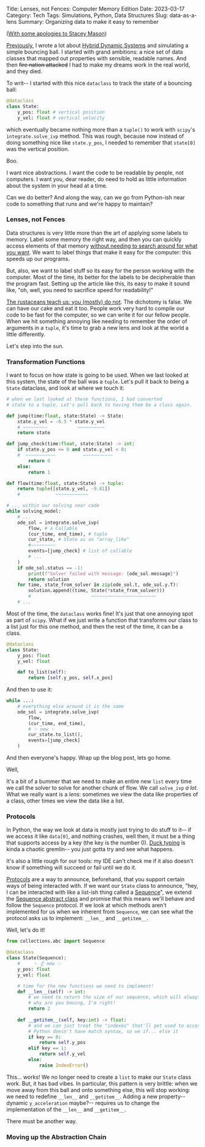 Title: Lenses, not Fences: Computer Memory Edition
Date: 2023-03-17
Category: Tech
Tags: Simulations, Python, Data Structures
Slug: data-as-a-lens
Summary: Organizing data to make it easy to remember

([With some apologies to Stacey Mason](https://cerebralarcade.com/2015/08/29/lenses-not-boxes/))

[Previously]({filename}/bouncing-balls.md), I wrote a lot about [Hybrid Dynamic Systems]({https://dl.acm.org/doi/pdf/10.1145/3337722.3337757}) and simulating a simple bouncing ball. I started with grand ambitions: a nice set of data classes that mapped out properties with sensible, readable names. And then ~~fire nation attacked~~ I had to make my dreams work in the real world, and they died.

To writ-- I started with this nice `dataclass` to track the state of a bouncing ball:
```python
@dataclass
class State:
    y_pos: float # vertical position
    y_vel: float # vertical velocity
```

which eventually became nothing more than a `tuple()` to work with `scipy`'s `integrate.solve_ivp` method. This was rough, because now instead of doing something nice like `state.y_pos`, I needed to remember that `state[0]` was the vertical position.

Boo.

I want nice abstractions. I want the code to be readable by people, not computers. I want you, dear reader, do need to hold as little information about the system in your head at a time.

Can we do better? And along the way, can we go from Python-ish near code to something that runs and we're happy to maintain?

### Lenses, not Fences

Data structures is very little more than the art of applying some labels to memory. Label some memory the right way, and then you can quickly access elements of that memory [without needing to search around for what you want](https://en.wikipedia.org/wiki/Hash_table). We want to label things that make it easy for the computer: this speeds up our programs.

But, also, we want to label stuff so its easy for the person working with the computer. Most of the time, its better for the labels to be decipherable than the program fast. Setting up the article like this, its easy to make it sound like, "oh, well, you need to sacrifice speed for readability!"

[The rustaceans teach us: you (mostly) do not](https://doc.rust-lang.org/beta/embedded-book/static-guarantees/zero-cost-abstractions.html). The dichotomy is false. We can have our cake and eat it too. People work very hard to compile our code to be fast for the computer, so we can write it for our fellow people. When we hit something annoying like needing to remember the order of arguments in a `tuple`, it's time to grab a new lens and look at the world a little differently.

Let's step into the sun.

### Transformation Functions

I want to focus on how state is going to be used. When we last looked at this system, the state of the ball was a `tuple`. Let's pull it back to being a `State` dataclass, and look at where we touch it:

```python
# when we last looked at these functions, I had converted
# state to a tuple. Let's pull back to having them be a class again.

def jump(time:float, state:State) -> State:
    state.y_vel = -0.5 * state.y_vel
    # ~~~~~~~~~           ~~~~~~~~~~
    return state

def jump_check(time:float, state:State) -> int:
    if state.y_pos <= 0 and state.y_vel < 0:
    #  ~~~~~~~~~~~          ~~~~~~~~~~~
        return 0
    else:
        return 1

def flow(time:float, state:State) -> tuple:
    return tuple([state.y_vel, -9.81])
    #             ~~~~~~~~~~~~

# ... within our solving near code
while solving_model:
    # ...
    ode_sol = integrate.solve_ivp(
        flow, # a Callable
        (cur_time, end_time), # tuple
        cur_state, # State as an "array_like"
        #~~~~~~~~~
        events=[jump_check] # list of callable
        # ... 
    )
    if ode_sol.status == -1:
        print(f"Solver failed with message: {ode_sol.message}")
        return solution
    for time, state_from_solver in zip(ode_sol.t, ode_sol.y.T):
        solution.append((time, State(*state_from_solver)))
        #                      ~~~~~~~~~~~~~~~~~~~~~~~~
    # ...
```

Most of the time, the `dataclass` works fine! It's just that one annoying spot as part of `scipy`. What if we just write a function that transforms our class to a list just for this one method, and then the rest of the time, it can be a class.

```python
@dataclass
class State:
    y_pos: float
    y_vel: float 

    def to_list(self):
        return [self.y_pos, self.x_pos]
```

And then to use it:
```python
while ...:
    # everything else around it is the same
    ode_sol = integrate.solve_ivp(
        flow,
        (cur_time, end_time),
        # ✨ new ✨
        cur_state.to_list(),
        events=[jump_check]
    )
```

And then everyone's happy. Wrap up the blog post, lets go home.

Well,

It's a bit of a bummer that we need to make an entire new `list` every time we call the solver to solve for another chunk of flow. We call `solve_ivp` _a lot_. What we really want is a *lens*: sometimes we view the data like properties of a class, other times we view the data like a list.

### Protocols

In Python, the way we look at data is mostly just trying to do stuff to it-- if we access it like `data[0]`, and nothing crashes, well then, it must be a thing that supports access by a key (the key is the number 0). [Duck typing](https://en.wikipedia.org/wiki/Duck_typing) is kinda a chaotic gremlin-- you just gotta try and see what happens.

It's also a little rough for our tools: my IDE can't check me if it also doesn't know if something will succeed or fail until we do it.

[Protocols](https://peps.python.org/pep-0544/) are a way to announce, beforehand, that you support certain ways of being interacted with. If we want our `State` class to announce, "hey, I can be interacted with like a list-ish thing called a [Sequence](https://docs.python.org/3/glossary.html#term-sequence)", we extend the [Sequence abstract class](https://docs.python.org/3/library/collections.abc.html#collections.abc.Sequence) and promise that this means we'll behave and follow the `Sequence` protocol. If we look at which methods aren't implemented for us when we inherent from `Sequence`, we can see what the protocol asks us to implement: `__len__` and `__getitem__`.

Well, let's do it!
```python
from collections.abc import Sequence

@dataclass
class State(Sequence):
    #     ✨ ☝️ new ✨
    y_pos: float
    y_vel: float

    # time for the new functions we need to implement!
    def __len__(self) -> int:
        # we need to return the size of our sequence, which will always have two elements
        # why are you booing, I'm right!
        return 2
    
    def __getitem__(self, key:int) -> float:
        # and we can just treat the "indexes" that'll get used to access the sequence as a pattern to match and return the right attribute
        # Python doesn't have match syntax, so we if... else it
        if key == 0:
            return self.y_pos
        elif key == 1:
            return self.y_vel
        else:
            raise IndexError()
```

This... works! We no longer need to create a `list` to make our `State` class work. But, it has bad vibes. In particular, this pattern is very brittle: when we move away from this ball and onto something else, this will stop working: we need to redefine `__len__` and  `__getitem__`. Adding a new property-- dynamic `y_acceleration` maybe?-- requires us to change the implementation of the `__len__` and `__getitem__`.

There must be another way.

### Moving up the Abstraction Chain

